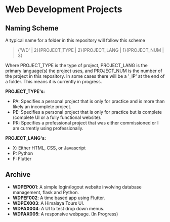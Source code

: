 # Web Development Projects

## Naming Scheme
A typical name for a folder in this repository will follow this scheme

>{'WD' | 2}{PROJECT_TYPE | 2}{PROJECT_LANG | 1}{PROJECT_NUM | 3}

Where PROJECT_TYPE is the type of project, PROJECT_LANG is the primary language(s) the project uses, and PROJECT_NUM is the number of the project in this repository.
In some cases there will be a '_IP' at the end of a folder. This means it is currently in progress.


**PROJECT_TYPE's:**
- PA: Specifies a personal project that is only for practice and is more than likely an incomplete project.
- PE: Specifies a personal project that is only for practice but is complete (complete UI or a fully functional website).
- PR: Specifies a professional project that was either commissioned or I am currently using professionally. 

**PROJECT_LANG's:**
- X: Either HTML, CSS, or Javascript
- P: Python
- F: Flutter

## Archive

- **WDPEP001**: A simple login/logout website involving database management, flask and Python.
- **WDPEF002**: A time based app using Flutter. 
- **WDPEX003**: A Himalaya Tours UI.
- **WDPAX004**: A UI to test drop down menus.
- **WDPAX005**: A responsive webpage. (In Progress)
